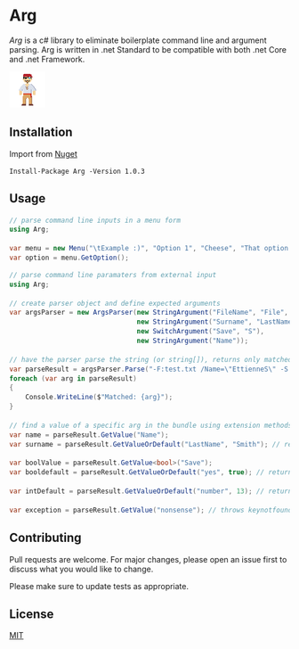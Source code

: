 # Arg

*Arg* is a c# library to eliminate boilerplate command line and argument parsing.  Arg is written in .net Standard to be compatible with both .net Core and .net Framework.

![alt text](https://raw.githubusercontent.com/EttienneS/Arg/master/icon.png "Arrrgg!")

## Installation

Import from [Nuget](https://www.nuget.org/packages/Arg)

```nuget
Install-Package Arg -Version 1.0.3
```

## Usage

```c#
// parse command line inputs in a menu form
using Arg;

var menu = new Menu("\tExample :)", "Option 1", "Cheese", "That option with the long name");
var option = menu.GetOption();

```

```c#
// parse command line paramaters from external input
using Arg;

// create parser object and define expected arguments
var argsParser = new ArgsParser(new StringArgument("FileName", "File", "F"),
                                new StringArgument("Surname", "LastName"),
                                new SwitchArgument("Save", "S"),
                                new StringArgument("Name"));

// have the parser parse the string (or string[]), returns only matched arguments
var parseResult = argsParser.Parse("-F:test.txt /Name=\"EttienneS\" -S -x");
foreach (var arg in parseResult)
{
    Console.WriteLine($"Matched: {arg}");
}

// find a value of a specific arg in the bundle using extension methods introducted in v1.0.5
var name = parseResult.GetValue("Name");
var surname = parseResult.GetValueOrDefault("LastName", "Smith"); // returns smith if no value is given

var boolValue = parseResult.GetValue<bool>("Save");
var booldefault = parseResult.GetValueOrDefault("yes", true); // returns true if no value is given (result is a bool)

var intDefault = parseResult.GetValueOrDefault("number", 13); // returns 13 if no value is given, result is convert to int

var exception = parseResult.GetValue("nonsense"); // throws keynotfound exception


```

## Contributing
Pull requests are welcome. For major changes, please open an issue first to discuss what you would like to change.

Please make sure to update tests as appropriate.

## License
[MIT](https://choosealicense.com/licenses/mit/)
